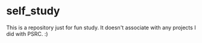 # self_study
This is a repository just for fun study. It doesn't associate with any projects I did with PSRC. :) 
